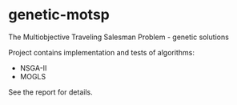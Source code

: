 # genetic-motsp
The Multiobjective Traveling Salesman Problem - genetic solutions

Project contains implementation and tests of algorithms:
  * NSGA-II
  * MOGLS
  
 See the report for details.
